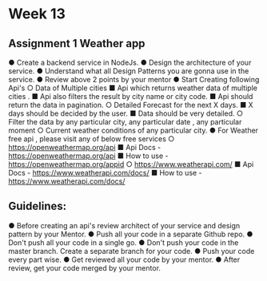 # Week 13
## Assignment 1 Weather app
● Create a backend service in NodeJs.
● Design the architecture of your service.
● Understand what all Design Patterns you are gonna use in the service.
● Review above 2 points by your mentor
● Start Creating following Api's
○ Data of Multiple cities
■ Api which returns weather data of multiple cities .
■ Api also filters the result by city name or city code.
■ Api should return the data in pagination.
○ Detailed Forecast for the next X days.
■ X days should be decided by the user.
■ Data should be very detailed.
○ Filter the data by any particular city, any particular date , any
particular moment
○ Current weather conditions of any particular city.
● For Weather free api , please visit any of below free services
○ https://openweathermap.org/api
■ Api Docs - https://openweathermap.org/api
■ How to use - https://openweathermap.org/appid
○ https://www.weatherapi.com/
■ Api Docs - https://www.weatherapi.com/docs/
■ How to use - https://www.weatherapi.com/docs/

## Guidelines:
● Before creating an api's review architect of your service and design pattern by
your Mentor.
● Push all your code in a separate Github repo.
● Don't push all your code in a single go.
● Don't push your code in the master branch. Create a separate branch for your
code.
● Push your code every part wise.
● Get reviewed all your code by your mentor.
● After review, get your code merged by your mentor.
